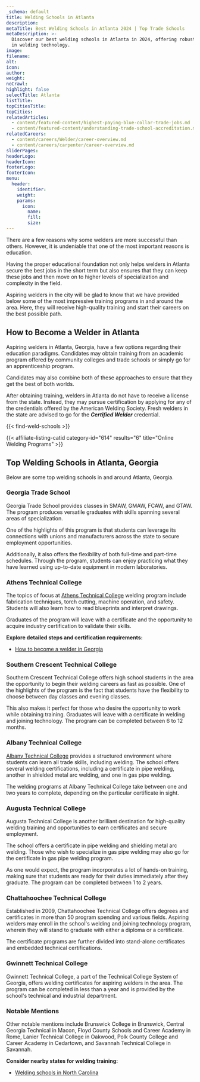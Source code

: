 ```yaml
---
_schema: default
title: Welding Schools in Atlanta
description:
metaTitle: Best Welding Schools in Atlanta 2024 | Top Trade Schools
metaDescription: >-
  Discover our best welding schools in Atlanta in 2024, offering robust programs
  in welding technology.  
image:
filename:
alt:
icon:
author:
weight:
noCrawl:
highlight: false
selectTitle: Atlanta
listTitle:
topCitiesTitle:
topCities:
relatedArticles:
  - content/featured-content/highest-paying-blue-collar-trade-jobs.md
  - content/featured-content/understanding-trade-school-accreditation.md
relatedCareers:
  - content/careers/Welder/career-overview.md
  - content/careers/carpenter/career-overview.md
sliderPages:
headerLogo:
headerIcon:
footerLogo:
footerIcon:
menu:
  header:
    identifier:
    weight:
    params:
      icon:
        name:
        fill:
        size:
---
```

There are a few reasons why some welders are more successful than others. However, it is undeniable that one of the most important reasons is education.

Having the proper educational foundation not only helps welders in Atlanta secure the best jobs in the short term but also ensures that they can keep these jobs and then move on to higher levels of specialization and complexity in the field.

Aspiring welders in the city will be glad to know that we have provided below some of the most impressive training programs in and around the area. Here, they will receive high-quality training and start their careers on the best possible path.

## **How to Become a Welder in Atlanta**

Aspiring welders in Atlanta, Georgia, have a few options regarding their education paradigms. Candidates may obtain training from an academic program offered by community colleges and trade schools or simply go for an apprenticeship program.

Candidates may also combine both of these approaches to ensure that they get the best of both worlds.

After obtaining training, welders in Atlanta do not have to receive a license from the state. Instead, they may pursue certification by applying for any of the credentials offered by the American Welding Society. Fresh welders in the state are advised to go for the ***Certified Welder*** credential.

{{< find-weld-schools >}}

{{< affiliate-listing-catid category-id="614" results="6" title="Online Welding Programs" >}}

## **Top Welding Schools in Atlanta, Georgia**

Below are some top welding schools in and around Atlanta, Georgia.

### **Georgia Trade School**

Georgia Trade School provides classes in SMAW, GMAW, FCAW, and GTAW. The program produces versatile graduates with skills spanning several areas of specialization.

One of the highlights of this program is that students can leverage its connections with unions and manufacturers across the state to secure employment opportunities.

Additionally, it also offers the flexibility of both full-time and part-time schedules. Through the program, students can enjoy practicing what they have learned using up-to-date equipment in modern laboratories.

### Athens Technical College

The topics of focus at [Athens Technical College](https://www.athenstech.edu/programs/welding-technology/) welding program include fabrication techniques, torch cutting, machine operation, and safety. Students will also learn how to read blueprints and interpret drawings.

Graduates of the program will leave with a certificate and the opportunity to acquire industry certification to validate their skills.

**Explore detailed steps and certification requirements:**

* [How to become a welder in Georgia](https://toptradeschools.com/near-you/welder/georgia/)

### Southern Crescent Technical College

Southern Crescent Technical College offers high school students in the area the opportunity to begin their welding careers as fast as possible. One of the highlights of the program is the fact that students have the flexibility to choose between day classes and evening classes.

This also makes it perfect for those who desire the opportunity to work while obtaining training. Graduates will leave with a certificate in welding and joining technology. The program can be completed between 6 to 12 months.

### Albany Technical College

[Albany Technical College](https://www.albanytech.edu/college-catalog/current/programs/welding-and-joining-techn) provides a structured environment where students can learn all trade skills, including welding. The school offers several welding certifications, including a certificate in pipe welding, another in shielded metal arc welding, and one in gas pipe welding.

The welding programs at Albany Technical College take between one and two years to complete, depending on the particular certificate in sight.

### Augusta Technical College

Augusta Technical College is another brilliant destination for high-quality welding training and opportunities to earn certificates and secure employment.

The school offers a certificate in pipe welding and shielding metal arc welding. Those who wish to specialize in gas pipe welding may also go for the certificate in gas pipe welding program.

As one would expect, the program incorporates a lot of hands-on training, making sure that students are ready for their duties immediately after they graduate. The program can be completed between 1 to 2 years.

### Chattahoochee Technical College

Established in 2009, Chattahoochee Technical College offers degrees and certificates in more than 50 program spending and various fields. Aspiring welders may enroll in the school's welding and joining technology program, wherein they will stand to graduate with either a diploma or a certificate.

The certificate programs are further divided into stand-alone certificates and embedded technical certifications.

### Gwinnett Technical College

Gwinnett Technical College, a part of the Technical College System of Georgia, offers welding certificates for aspiring welders in the area. The program can be completed in less than a year and is provided by the school's technical and industrial department.

### Notable Mentions

Other notable mentions include Brunswick College in Brunswick, Central Georgia Technical in Macon, Floyd County Schools and Career Academy in Rome, Lanier Technical College in Oakwood, Polk County College and Career Academy in Cedartown, and Savannah Technical College in Savannah.

**Consider nearby states for welding training:**

* [Welding schools in North Carolina](https://toptradeschools.com/near-you/welder/north-carolina/)